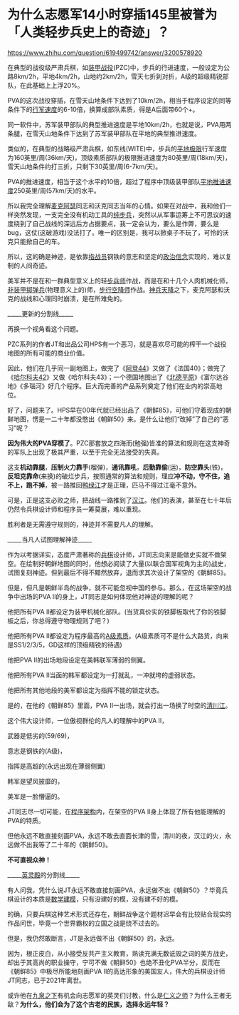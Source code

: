 # 为什么志愿军14小时穿插145里被誉为「人类轻步兵史上的奇迹」？

https://www.zhihu.com/question/619499742/answer/3200578920

在典型的战役级严肃兵棋，如[装甲战役](https://www.zhihu.com/search?q=%E8%A3%85%E7%94%B2%E6%88%98%E5%BD%B9&search_source=Entity&hybrid_search_source=Entity&hybrid_search_extra=%7B%22sourceType%22%3A%22answer%22%2C%22sourceId%22%3A3200578920%7D)(PZC)中，步兵的行进速度，一般设定为公路8km/2h，平地4km/2h，山地约2km/2h，雪天七折到对折，A级的超级精锐部队，在此基础上上浮20%。

PVA的这次战役穿插，在雪天山地条件下达到了10km/2h，相当于程序设定的同等条件下的[行军速度](https://www.zhihu.com/search?q=%E8%A1%8C%E5%86%9B%E9%80%9F%E5%BA%A6&search_source=Entity&hybrid_search_source=Entity&hybrid_search_extra=%7B%22sourceType%22%3A%22answer%22%2C%22sourceId%22%3A3200578920%7D)的6-10倍，换算成部队素质，得是A后面带60个+。

同一软件中，苏军装甲部队的典型推进速度是平地10km/2h，也就是说，PVA用两条腿，在雪天山地条件下达到了苏军装甲部队在平地的典型推进速度。

类似的，在典型的战略级严肃兵棋，如东线(WITE)中，步兵的[平地极限](https://www.zhihu.com/search?q=%E5%B9%B3%E5%9C%B0%E6%9E%81%E9%99%90&search_source=Entity&hybrid_search_source=Entity&hybrid_search_extra=%7B%22sourceType%22%3A%22answer%22%2C%22sourceId%22%3A3200578920%7D)行军速度为160英里/周(36km/天)，顶级素质部队的极限推进速度为80英里/周(18km/天)，雪天山地条件约打三折，只剩下30英里/周(6-7km/天)。

PVA的推进速度，相当于这个水平的10倍，超过了程序中顶级装甲部队[平地推进速度](https://www.zhihu.com/search?q=%E5%B9%B3%E5%9C%B0%E6%8E%A8%E8%BF%9B%E9%80%9F%E5%BA%A6&search_source=Entity&hybrid_search_source=Entity&hybrid_search_extra=%7B%22sourceType%22%3A%22answer%22%2C%22sourceId%22%3A3200578920%7D)250英里/周(57km/天)的水平。

  

所以我完全理解[麦克阿瑟](https://www.zhihu.com/search?q=%E9%BA%A6%E5%85%8B%E9%98%BF%E7%91%9F&search_source=Entity&hybrid_search_source=Entity&hybrid_search_extra=%7B%22sourceType%22%3A%22answer%22%2C%22sourceId%22%3A3200578920%7D)同志和沃克同志当年的心情。如果在对战中，我和他们一样突然发现，一支完全没有机动工具的[纯步兵](https://www.zhihu.com/search?q=%E7%BA%AF%E6%AD%A5%E5%85%B5&search_source=Entity&hybrid_search_source=Entity&hybrid_search_extra=%7B%22sourceType%22%3A%22answer%22%2C%22sourceId%22%3A3200578920%7D)，突然以从军事运筹上不可思议的速度绕到了自己战线的深远后方占据要点，我一定会认为，要么是作弊，要么是bug，这仗(这破游戏)没法打了。唯一的区别是，我可以掀桌子不玩了，可怜的沃克只能掀自己的车。

所以，这的确是神迹，是依靠[指战员](https://www.zhihu.com/search?q=%E6%8C%87%E6%88%98%E5%91%98&search_source=Entity&hybrid_search_source=Entity&hybrid_search_extra=%7B%22sourceType%22%3A%22answer%22%2C%22sourceId%22%3A3200578920%7D)钢铁的意志和坚定的[政治信念](https://www.zhihu.com/search?q=%E6%94%BF%E6%B2%BB%E4%BF%A1%E5%BF%B5&search_source=Entity&hybrid_search_source=Entity&hybrid_search_extra=%7B%22sourceType%22%3A%22answer%22%2C%22sourceId%22%3A3200578920%7D)实现的，难以复制的人间奇迹。

美军并不是在和一群典型意义上的轻[步兵师](https://www.zhihu.com/search?q=%E6%AD%A5%E5%85%B5%E5%B8%88&search_source=Entity&hybrid_search_source=Entity&hybrid_search_extra=%7B%22sourceType%22%3A%22answer%22%2C%22sourceId%22%3A3200578920%7D)作战，而是在和十几个人肉机械化师，[非装甲掷弹兵](https://www.zhihu.com/search?q=%E9%9D%9E%E8%A3%85%E7%94%B2%E6%8E%B7%E5%BC%B9%E5%85%B5&search_source=Entity&hybrid_search_source=Entity&hybrid_search_extra=%7B%22sourceType%22%3A%22answer%22%2C%22sourceId%22%3A3200578920%7D)(物理意义上的)师，[步行空降师](https://www.zhihu.com/search?q=%E6%AD%A5%E8%A1%8C%E7%A9%BA%E9%99%8D%E5%B8%88&search_source=Entity&hybrid_search_source=Entity&hybrid_search_extra=%7B%22sourceType%22%3A%22answer%22%2C%22sourceId%22%3A3200578920%7D)作战。[神兵天降](https://www.zhihu.com/search?q=%E7%A5%9E%E5%85%B5%E5%A4%A9%E9%99%8D&search_source=Entity&hybrid_search_source=Entity&hybrid_search_extra=%7B%22sourceType%22%3A%22answer%22%2C%22sourceId%22%3A3200578920%7D)之下，麦克阿瑟和沃克的战线和心理同时崩溃，是在所难免的。

\_\_\_\_\_更新的分割线\_\_\_\_\_

再换一个视角看这个问题。

PZC系列的作者JT和出品公司HPS有一个恶习，就是喜欢尽可能的榨干一个战役地图的所有可能的商业价值。

因此，他们在几乎同一副地图上，做完了《[阿登44](https://www.zhihu.com/search?q=%E9%98%BF%E7%99%BB44&search_source=Entity&hybrid_search_source=Entity&hybrid_search_extra=%7B%22sourceType%22%3A%22answer%22%2C%22sourceId%22%3A3200578920%7D)》又做了《法国40》；做完了《[哈尔科夫42](https://www.zhihu.com/search?q=%E5%93%88%E5%B0%94%E7%A7%91%E5%A4%AB42&search_source=Entity&hybrid_search_source=Entity&hybrid_search_extra=%7B%22sourceType%22%3A%22answer%22%2C%22sourceId%22%3A3200578920%7D)》又做《哈尔科夫43》；一个德国地图出了《[北德平原](https://www.zhihu.com/search?q=%E5%8C%97%E5%BE%B7%E5%B9%B3%E5%8E%9F&search_source=Entity&hybrid_search_source=Entity&hybrid_search_extra=%7B%22sourceType%22%3A%22answer%22%2C%22sourceId%22%3A3200578920%7D)》《富尔达谷地》《多瑙河》好几个程序。巨大而完善的产品系列奠定了他们在业内的崇高地位。

好了，问题来了。HPS早在00年代就已经出品了《朝鲜85》，可他们守着现成的朝鲜地图，愣是一二十年都没憋出《朝鲜50》来。是什么让他们“改掉”了自己的“恶习”呢？

**因为伟大的PVA穿模了**。PZC那套放之四海而(勉强)皆准的算法和规则在这支神奇的军队上出现了极其严重，以至于完全无法接受的失真。

这支**机动靠腿**，**压制火力靠手**(榴弹)，**通讯靠吼**，**后勤靠偷**(运)，**防空靠头**(铁)，**反坦克靠命**(来换)的破烂步兵，按照通常的算法和规则，理应**冲不动，守不住，追不上，跑不掉**，被一路推回[鸭绿江](https://www.zhihu.com/search?q=%E9%B8%AD%E7%BB%BF%E6%B1%9F&search_source=Entity&hybrid_search_source=Entity&hybrid_search_extra=%7B%22sourceType%22%3A%22answer%22%2C%22sourceId%22%3A3200578920%7D)才是正理，匹马不得过江毫不意外。

可是，正是这支必败之师，把战线一路推到了[汉江](https://www.zhihu.com/search?q=%E6%B1%89%E6%B1%9F&search_source=Entity&hybrid_search_source=Entity&hybrid_search_extra=%7B%22sourceType%22%3A%22answer%22%2C%22sourceId%22%3A3200578920%7D)。他们的表演，甚至在七十年后仍然令兵棋设计师和程序员一筹莫展，难以重现。

胜利者是无需遵守规则的，神迹并不需要凡人的理解。

  

\_\_\_\_\_当凡人试图理解神迹\_\_\_\_\_

作为以考据详实，态度严肃著称的[兵棋](https://www.zhihu.com/search?q=%E5%85%B5%E6%A3%8B&search_source=Entity&hybrid_search_source=Entity&hybrid_search_extra=%7B%22sourceType%22%3A%22answer%22%2C%22sourceId%22%3A3200578920%7D)设计师，JT同志向来是能做史实就不做架空。在绘制好朝鲜地图的同时，他想必阅读了大量(以联合国军视角为主的)战史，试图复刻神迹。但到最后不得不黯然放弃，退而求其次设计了架空的《朝鲜85》。

但是，但凡是朝鲜半岛的战争，就不可能忽视中国的参与。那么，在这场架空的战争中出场的PVA II的身上，JT同志是如何体现他对神迹的理解的呢？

他把所有PVA II都设定为装甲机械化部队。(当货真价实的铁脚板取代了你的铁脚板之后，你总得遵守物理规则了吧？)

他把所有PVA II都设定为程序最高的[A级素质](https://www.zhihu.com/search?q=A%E7%BA%A7%E7%B4%A0%E8%B4%A8&search_source=Entity&hybrid_search_source=Entity&hybrid_search_extra=%7B%22sourceType%22%3A%22answer%22%2C%22sourceId%22%3A3200578920%7D)。(A级素质可不是什么大路货，向来是SS1/2/3/5，GD这样的顶级精锐的待遇)

他把PVA II的出场地段设定在美韩联军薄弱的侧翼。

他把所有PVA II当面的韩军都设定为一打就乱，一冲就垮的虚弱状态。

他把所有其他地段的美军都设定为指挥不能的锁定状态。

是的，在他的《朝鲜85》里面，PVA II一出场，就会打出一场换了时空的[清川江](https://www.zhihu.com/search?q=%E6%B8%85%E5%B7%9D%E6%B1%9F&search_source=Entity&hybrid_search_source=Entity&hybrid_search_extra=%7B%22sourceType%22%3A%22answer%22%2C%22sourceId%22%3A3200578920%7D)。

这个伟大设计师，一位傲视群伦的凡人的理解中的PVA II，

武器是低劣的(59/69)，

意志是钢铁的(A级)，

指挥是高超的(永远出现在薄弱侧翼)

韩军是望风披靡的，

美军是一脸懵逼的。

JT同志尽一切可能，在[程序架构](https://www.zhihu.com/search?q=%E7%A8%8B%E5%BA%8F%E6%9E%B6%E6%9E%84&search_source=Entity&hybrid_search_source=Entity&hybrid_search_extra=%7B%22sourceType%22%3A%22answer%22%2C%22sourceId%22%3A3200578920%7D)内，在架空的PVA II身上体现了所有他能理解的PVA的特质。

但他永远不敢直接刻画PVA，永远不敢去直面长津的雪，清川的夜，汉江的火，永远做不出我等了二十年的《朝鲜50》。

**不可直视众神！**

  

\_\_\_\_\_[英灵殿](https://www.zhihu.com/search?q=%E8%8B%B1%E7%81%B5%E6%AE%BF&search_source=Entity&hybrid_search_source=Entity&hybrid_search_extra=%7B%22sourceType%22%3A%22answer%22%2C%22sourceId%22%3A3200578920%7D)的分割线\_\_\_\_\_

有人问我，凭什么说JT永远不敢直接刻画PVA，永远做不出《朝鲜50》？毕竟兵棋设计的本质是[数学建模](https://www.zhihu.com/search?q=%E6%95%B0%E5%AD%A6%E5%BB%BA%E6%A8%A1&search_source=Entity&hybrid_search_source=Entity&hybrid_search_extra=%7B%22sourceType%22%3A%22answer%22%2C%22sourceId%22%3A3200578920%7D)，只有没建好的模，没有建不好的模。

的确，只要兵棋这种艺术形式还存在，朝鲜战争这个题材迟早会有比较贴合现实的作品问世，毕竟一个世界霸权的立国之战是绕不过去的。

但是，我仍然敢断言，JT是永远做不出《朝鲜50》的，永远。

因为，根正皮白，从小接受反共产主义教育，熟读充满无数诋毁之词的美方战史，却出于其高尚的职业操守，宁可不做《朝鲜50》也绝不丑化PVA半分，反而在《朝鲜85》中极尽所能地刻画PVA II的高达形象的美国友人，伟大的兵棋设计师JT同志，已于2021年离世。

或许他在[九泉之下](https://www.zhihu.com/search?q=%E4%B9%9D%E6%B3%89%E4%B9%8B%E4%B8%8B&search_source=Entity&hybrid_search_source=Entity&hybrid_search_extra=%7B%22sourceType%22%3A%22answer%22%2C%22sourceId%22%3A3200578920%7D)有机会向志愿军的英灵们讨教，什么是[仁义之师](https://www.zhihu.com/search?q=%E4%BB%81%E4%B9%89%E4%B9%8B%E5%B8%88&search_source=Entity&hybrid_search_source=Entity&hybrid_search_extra=%7B%22sourceType%22%3A%22answer%22%2C%22sourceId%22%3A3200578920%7D)？为什么王者无敌？**为什么，他们会为了这个古老的民族，选择永远年轻？**